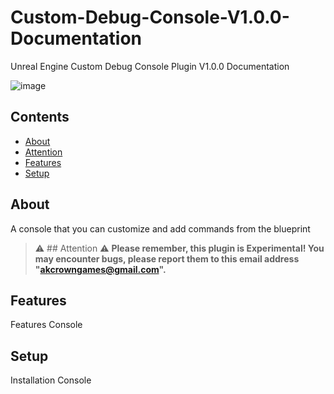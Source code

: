# Custom-Debug-Console-V1.0.0-Documentation
Unreal Engine Custom Debug Console Plugin V1.0.0 Documentation

![image](https://github.com/user-attachments/assets/de989d0f-4afa-4206-b0f4-2d87f49cc86e)

## Contents
- [About](#about)
- [Attention](#attention)
- [Features](#features)
- [Setup](#Setup)

## About
A console that you can customize and add commands from the blueprint

> :warning: ## Attention
> :warning: **Please remember, this plugin is Experimental! You may encounter bugs, please report them to this email address "akcrowngames@gmail.com".**

## Features
Features Console

## Setup
Installation Console
